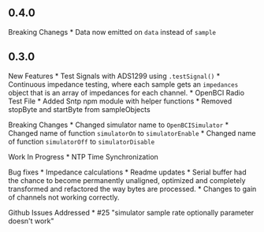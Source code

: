 0.4.0
-----

Breaking Chanegs
    * Data now emitted on `data` instead of `sample` 


0.3.0
-----

New Features
    * Test Signals with ADS1299 using `.testSignal()`
    * Continuous impedance testing, where each sample gets an `impedances` object that is an array of impedances for each
        channel.
    * OpenBCI Radio Test File
    * Added Sntp npm module with helper functions
    * Removed stopByte and startByte from sampleObjects
    
Breaking Changes
    * Changed simulator name to `OpenBCISimulator`
    * Changed name of function `simulatorOn` to `simulatorEnable`
    * Changed name of function `simulatorOff` to `simulatorDisable`

Work In Progress
    * NTP Time Synchronization
    
Bug fixes
    * Impedance calculations
    * Readme updates
    * Serial buffer had the chance to become permanently unaligned, optimized and completely transformed and refactored the way bytes are processed.
    * Changes to gain of channels not working correctly.
    
Github Issues Addressed
    * #25 "simulator sample rate optionally parameter doesn't work"